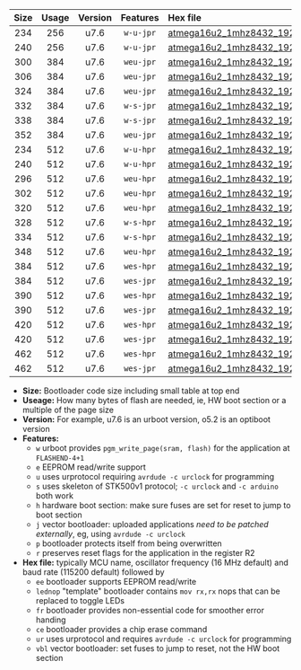 |Size|Usage|Version|Features|Hex file|
|:-:|:-:|:-:|:-:|:--|
|234|256|u7.6|`w-u-jpr`|[atmega16u2_1mhz8432_19200bps_ur_vbl.hex](https://raw.githubusercontent.com/stefanrueger/urboot/main//atmega16u2_1mhz8432_19200bps_ur_vbl.hex)|
|240|256|u7.6|`w-u-jpr`|[atmega16u2_1mhz8432_19200bps_lednop_ur_vbl.hex](https://raw.githubusercontent.com/stefanrueger/urboot/main//atmega16u2_1mhz8432_19200bps_lednop_ur_vbl.hex)|
|300|384|u7.6|`weu-jpr`|[atmega16u2_1mhz8432_19200bps_ee_ur_vbl.hex](https://raw.githubusercontent.com/stefanrueger/urboot/main//atmega16u2_1mhz8432_19200bps_ee_ur_vbl.hex)|
|306|384|u7.6|`weu-jpr`|[atmega16u2_1mhz8432_19200bps_ee_lednop_ur_vbl.hex](https://raw.githubusercontent.com/stefanrueger/urboot/main//atmega16u2_1mhz8432_19200bps_ee_lednop_ur_vbl.hex)|
|324|384|u7.6|`weu-jpr`|[atmega16u2_1mhz8432_19200bps_ee_lednop_fr_ur_vbl.hex](https://raw.githubusercontent.com/stefanrueger/urboot/main//atmega16u2_1mhz8432_19200bps_ee_lednop_fr_ur_vbl.hex)|
|332|384|u7.6|`w-s-jpr`|[atmega16u2_1mhz8432_19200bps_vbl.hex](https://raw.githubusercontent.com/stefanrueger/urboot/main//atmega16u2_1mhz8432_19200bps_vbl.hex)|
|338|384|u7.6|`w-s-jpr`|[atmega16u2_1mhz8432_19200bps_lednop_vbl.hex](https://raw.githubusercontent.com/stefanrueger/urboot/main//atmega16u2_1mhz8432_19200bps_lednop_vbl.hex)|
|352|384|u7.6|`weu-jpr`|[atmega16u2_1mhz8432_19200bps_ee_lednop_fr_ce_ur_vbl.hex](https://raw.githubusercontent.com/stefanrueger/urboot/main//atmega16u2_1mhz8432_19200bps_ee_lednop_fr_ce_ur_vbl.hex)|
|234|512|u7.6|`w-u-hpr`|[atmega16u2_1mhz8432_19200bps_ur.hex](https://raw.githubusercontent.com/stefanrueger/urboot/main//atmega16u2_1mhz8432_19200bps_ur.hex)|
|240|512|u7.6|`w-u-hpr`|[atmega16u2_1mhz8432_19200bps_lednop_ur.hex](https://raw.githubusercontent.com/stefanrueger/urboot/main//atmega16u2_1mhz8432_19200bps_lednop_ur.hex)|
|296|512|u7.6|`weu-hpr`|[atmega16u2_1mhz8432_19200bps_ee_ur.hex](https://raw.githubusercontent.com/stefanrueger/urboot/main//atmega16u2_1mhz8432_19200bps_ee_ur.hex)|
|302|512|u7.6|`weu-hpr`|[atmega16u2_1mhz8432_19200bps_ee_lednop_ur.hex](https://raw.githubusercontent.com/stefanrueger/urboot/main//atmega16u2_1mhz8432_19200bps_ee_lednop_ur.hex)|
|320|512|u7.6|`weu-hpr`|[atmega16u2_1mhz8432_19200bps_ee_lednop_fr_ur.hex](https://raw.githubusercontent.com/stefanrueger/urboot/main//atmega16u2_1mhz8432_19200bps_ee_lednop_fr_ur.hex)|
|328|512|u7.6|`w-s-hpr`|[atmega16u2_1mhz8432_19200bps.hex](https://raw.githubusercontent.com/stefanrueger/urboot/main//atmega16u2_1mhz8432_19200bps.hex)|
|334|512|u7.6|`w-s-hpr`|[atmega16u2_1mhz8432_19200bps_lednop.hex](https://raw.githubusercontent.com/stefanrueger/urboot/main//atmega16u2_1mhz8432_19200bps_lednop.hex)|
|348|512|u7.6|`weu-hpr`|[atmega16u2_1mhz8432_19200bps_ee_lednop_fr_ce_ur.hex](https://raw.githubusercontent.com/stefanrueger/urboot/main//atmega16u2_1mhz8432_19200bps_ee_lednop_fr_ce_ur.hex)|
|384|512|u7.6|`wes-hpr`|[atmega16u2_1mhz8432_19200bps_ee.hex](https://raw.githubusercontent.com/stefanrueger/urboot/main//atmega16u2_1mhz8432_19200bps_ee.hex)|
|384|512|u7.6|`wes-jpr`|[atmega16u2_1mhz8432_19200bps_ee_vbl.hex](https://raw.githubusercontent.com/stefanrueger/urboot/main//atmega16u2_1mhz8432_19200bps_ee_vbl.hex)|
|390|512|u7.6|`wes-hpr`|[atmega16u2_1mhz8432_19200bps_ee_lednop.hex](https://raw.githubusercontent.com/stefanrueger/urboot/main//atmega16u2_1mhz8432_19200bps_ee_lednop.hex)|
|390|512|u7.6|`wes-jpr`|[atmega16u2_1mhz8432_19200bps_ee_lednop_vbl.hex](https://raw.githubusercontent.com/stefanrueger/urboot/main//atmega16u2_1mhz8432_19200bps_ee_lednop_vbl.hex)|
|420|512|u7.6|`wes-hpr`|[atmega16u2_1mhz8432_19200bps_ee_lednop_fr.hex](https://raw.githubusercontent.com/stefanrueger/urboot/main//atmega16u2_1mhz8432_19200bps_ee_lednop_fr.hex)|
|420|512|u7.6|`wes-jpr`|[atmega16u2_1mhz8432_19200bps_ee_lednop_fr_vbl.hex](https://raw.githubusercontent.com/stefanrueger/urboot/main//atmega16u2_1mhz8432_19200bps_ee_lednop_fr_vbl.hex)|
|462|512|u7.6|`wes-hpr`|[atmega16u2_1mhz8432_19200bps_ee_lednop_fr_ce.hex](https://raw.githubusercontent.com/stefanrueger/urboot/main//atmega16u2_1mhz8432_19200bps_ee_lednop_fr_ce.hex)|
|462|512|u7.6|`wes-jpr`|[atmega16u2_1mhz8432_19200bps_ee_lednop_fr_ce_vbl.hex](https://raw.githubusercontent.com/stefanrueger/urboot/main//atmega16u2_1mhz8432_19200bps_ee_lednop_fr_ce_vbl.hex)|

- **Size:** Bootloader code size including small table at top end
- **Useage:** How many bytes of flash are needed, ie, HW boot section or a multiple of the page size
- **Version:** For example, u7.6 is an urboot version, o5.2 is an optiboot version
- **Features:**
  + `w` urboot provides `pgm_write_page(sram, flash)` for the application at `FLASHEND-4+1`
  + `e` EEPROM read/write support
  + `u` uses urprotocol requiring `avrdude -c urclock` for programming
  + `s` uses skeleton of STK500v1 protocol; `-c urclock` and `-c arduino` both work
  + `h` hardware boot section: make sure fuses are set for reset to jump to boot section
  + `j` vector bootloader: uploaded applications *need to be patched externally*, eg, using `avrdude -c urclock`
  + `p` bootloader protects itself from being overwritten
  + `r` preserves reset flags for the application in the register R2
- **Hex file:** typically MCU name, oscillator frequency (16 MHz default) and baud rate (115200 default) followed by
  + `ee` bootloader supports EEPROM read/write
  + `lednop` "template" bootloader contains `mov rx,rx` nops that can be replaced to toggle LEDs
  + `fr` bootloader provides non-essential code for smoother error handing
  + `ce` bootloader provides a chip erase command
  + `ur` uses urprotocol and requires `avrdude -c urclock` for programming
  + `vbl` vector bootloader: set fuses to jump to reset, not the HW boot section
